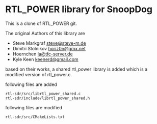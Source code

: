 # RTL_POWER library for SnoopDog
This is a clone of RTL_POWER git.

The original Authors of this library are

* Steve Markgraf <steve@steve-m.de>
* Dimitri Stolnikov <horiz0n@gmx.net>
* Hoernchen <la@tfc-server.de>
* Kyle Keen <keenerd@gmail.com>

based on their works, a shared rtl_power library is added which is a modified version of rtl_power.c.

following files are added
~~~
rtl-sdr/src/librtl_power_shared.c
rtl-sdr/include/librtl_power_shared.h
~~~

following files are modified

~~~
rtl-sdr/src/CMakeLists.txt
~~~
